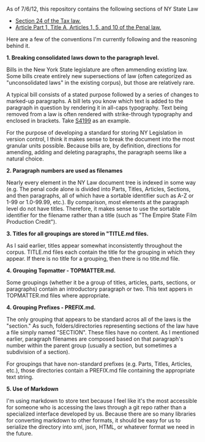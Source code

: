 As of 7/6/12, this repository contains the following sections of NY State Law

* [Section 24 of the Tax law.](http://public.leginfo.state.ny.us/LAWSSEAF.cgi?QUERYTYPE=LAWS+&QUERYDATA=$$TAX24$$@TXTAX024+&LIST=LAW+&BROWSER=BROWSER+&TOKEN=42224016+&TARGET=VIEW) 
* [Article Part 1, Title A, Articles 1, 5, and 10 of the Penal law.](http://public.leginfo.state.ny.us/LAWSSEAF.cgi?QUERYTYPE=LAWS+&QUERYDATA=@PLPEN0P1TA+&LIST=LAW+&BROWSER=BROWSER+&TOKEN=42224016+&TARGET=VIEW)

Here are a few of the conventions I'm currently following and the reasoning behind it.

**1. Breaking consolidated laws down to the paragraph level.**

Bills in the New York State legislature are often ammending existing law. Some bills create entirely new supersections of law (often categorized as "unconsolidated laws" in the existing corpus), but those are relatively rare.

A typical bill consists of a stated purpose followed by a series of changes to marked-up paragraphs. A bill lets you know which text is added to the paragraph in question by rendering it in all-caps typography. Text being removed from a law is often rendered with strike-through typography and enclosed in brackets. Take [S4199](http://open.nysenate.gov/legislation/bill/S4199-2011) as an example.

For the purpose of developing a standard for storing NY Legislation in version control, I think it makes sense to break the document into the most granular units possible. Because bills are, by definition, directions for amending, adding and deleting paragraphs, the paragraph seems like a natural choice.

**2. Paragraph numbers are used as filenames**

Nearly every element in the NY Law document tree is indexed in some way (e.g. The penal code alone is divided into Parts, Titles, Articles, Sections, and then paragraphs, all of which have a sortable identifier such as A-Z or 1-99 or 1.0-99.99, etc.). By comparison, most elements at the paragraph level do not have titles. Therefore, it makes sense to use the sortable identifier for the filename rather than a title (such as "The Empire State Film Production Credit").

**3. Titles for all groupings are stored in "TITLE.md files.**

As I said earlier, titles appear somewhat inconsistently throughout the corpus. TITLE.md files each contain the title for the grouping in which they appear. If there is no title for a grouping, then there is no title.md file. 

**4. Grouping Topmatter - TOPMATTER.md.**

Some groupings (whether it be a group of titles, articles, parts, sections, or paragraphs) contain an introductory paragraph or two. This text appers in TOPMATTER.md files where appropriate.

**4. Grouping Prefixes - PREFIX.md.**

The only grouping that appears to be standard acros all of the laws is the "section." As such, folders/directories representing sections of the law have a file simply named "SECTION". These files have no content. As I mentioned earlier, paragraph filenames are composed based on that paragraph's number within the parent group (usually a section, but sometimes a subdivision of a section).

For groupings that have non-standard prefixes (e.g. Parts, Titles, Articles, etc.), those directories contain a PREFIX.md file containing the appropriate text string.

**5. Use of Markdown**

I'm using markdown to store text because I feel like it's the most accessible for someone who is accessing the laws through a git repo rather than a specialized interface developed by us. Because there are so many libraries for converting markdown to other formats, it should be easy for us to serialize the directory into xml, json, HTML, or whatever format we need in the future.
